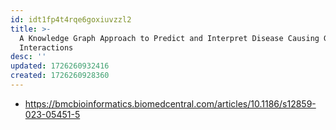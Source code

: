 ```yaml
---
id: idt1fp4t4rqe6goxiuvzzl2
title: >-
  A Knowledge Graph Approach to Predict and Interpret Disease Causing Gene
  Interactions
desc: ''
updated: 1726260932416
created: 1726260928360
---
```


- https://bmcbioinformatics.biomedcentral.com/articles/10.1186/s12859-023-05451-5